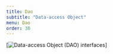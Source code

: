 ```yaml
---
title: Dao
subtitle: "Data-access Object"
menu: Dao
order: 30
---
```

[![Data-access Object (DAO) interfaces](https://github.com/ddc-java-13/tile-galore/tree/main/app/src/main/java/edu/cnm/deepdive/tilematch/model/dao)]